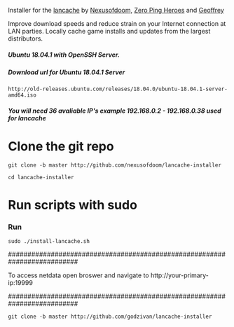 Installer for the [lancache](https://github.com/zeropingheroes/lancache) by [Nexusofdoom](https://github.com/nexusofdoom), [Zero Ping Heroes](https://github.com/zeropingheroes) and [Geoffrey](https://github.com/bntjah)

Improve download speeds and reduce strain on your Internet connection at LAN parties. Locally cache game installs and updates from the largest distributors.
  
 ##### Ubuntu 18.04.1 with OpenSSH Server.
 
 ##### Download url for Ubuntu 18.04.1 Server  
    http://old-releases.ubuntu.com/releases/18.04.0/ubuntu-18.04.1-server-amd64.iso
 
 ##### You will need 36 avaliable IP's example 192.168.0.2 - 192.168.0.38 used for lancache
 
 
# Clone the git repo
 
 `git clone -b master http://github.com/nexusofdoom/lancache-installer`
 
 `cd lancache-installer`
 
# Run scripts with sudo

### Run 
 `sudo ./install-lancache.sh`
 
##########################################################################
 
 To access netdata 
 open broswer and navigate to http://your-primary-ip:19999
 
##########################################################################


 `git clone -b master http://github.com/godzivan/lancache-installer`
